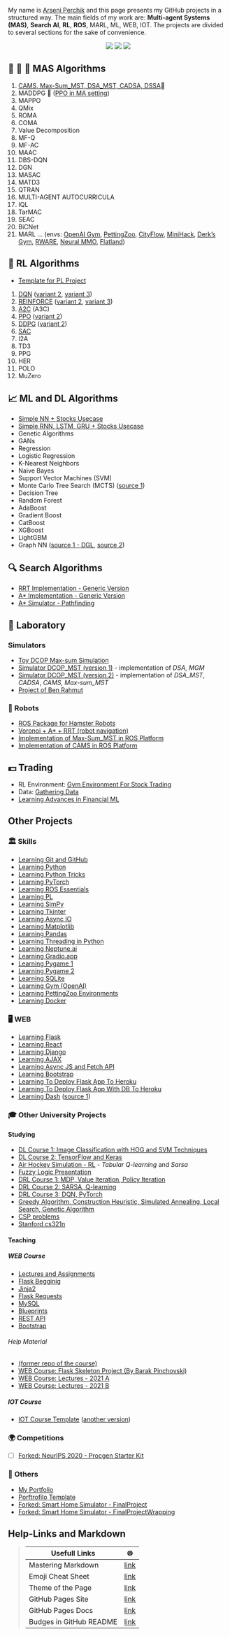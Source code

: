 <link rel="shortcut icon" type="image/x-icon" href="/favicon.ico?">

My name is [Arseni Perchik](https://arseni1919.github.io/PORTFOLIO/) and this page presents my GitHub projects in a structured way. 
The main fields of my work are: **Multi-agent Systems (MAS)**, **Search AI**, **RL**, **ROS**, MARL, ML,  WEB, IOT. The projects are divided to several sections for the sake of convenience.

<p align="center">
    <a href="#" alt=""><img src="https://img.shields.io/github/last-commit/Arseni1919/GITHUB-STURCURED?style=social" /></a>
    <a href="https://twitter.com/AiArseni" alt=""><img src="https://img.shields.io/twitter/follow/AIArseni?label=Follow%20me%20on%20Twitter&style=social" /></a>
    <a href="https://github.com/Arseni1919" alt="Follow"><img src="https://img.shields.io/github/followers/Arseni1919?label=Follow%20me%20on%20GitHub&style=social" /></a>
</p>



## 🦁 🦊 🐹 MAS Algorithms

1. [CAMS, Max-Sum_MST, DSA_MST, CADSA, DSSA](https://github.com/Arseni1919/dcop_simulator_3)📄
2. MADDPG 📄 ([PPO in MA setting](https://github.com/Arseni1919/MADDPG_algorithm))
3. MAPPO
4. QMix
5. ROMA
6. COMA
7. Value Decomposition
8. MF-Q
9. MF-AC
10. MAAC
11. DBS-DQN
12. DGN
13. MASAC
14. MATD3
15. QTRAN
16. MULTI-AGENT AUTOCURRICULA
17. IQL
18. TarMAC
19. SEAC
20. BiCNet
21. MARL ... (envs: [OpenAI Gym](https://gym.openai.com/envs/#classic_control), [PettingZoo](https://www.pettingzoo.ml/#), [CityFlow](https://cityflow.readthedocs.io/en/latest/), [MiniHack](https://minihack.readthedocs.io/en/latest/index.html), [Derk’s Gym](http://docs.gym.derkgame.com/#), [RWARE](https://github.com/semitable/robotic-warehouse), [Neural MMO](https://github.com/openai/neural-mmo), [Flatland](https://flatland.aicrowd.com/intro.html))



## 🦁 RL Algorithms

- [Template for PL Project](https://github.com/Arseni1919/PL_TEMPLATE_PROJECT)

1. [DQN](https://github.com/Arseni1919/PL_DQN) ([variant 2](https://github.com/Arseni1919/DQN_implementation_from_pytorch_lightning_website), [variant 3](https://github.com/Arseni1919/Deep-RL-implementations-with-gym))
1. [REINFORCE](https://github.com/Arseni1919/PL_REINFORCE) ([variant 2](https://github.com/Arseni1919/Implementation-of-REINFORCE-with-PyTorch-Lightning), [variant 3](https://github.com/Arseni1919/Deep-RL-implementations-with-gym))
1. [A2C](https://github.com/Arseni1919/PL_A2C) (A3C)
1. [PPO](https://github.com/Arseni1919/PL_PPO) ([variant 2](https://github.com/Arseni1919/PPO_implementation_variant_2))
1. [DDPG](https://github.com/Arseni1919/PL_DDPG) ([variant 2](https://github.com/Arseni1919/Mountain_Car_DDPG))
1. [SAC](https://github.com/Arseni1919/SAC_algorithm)
1. I2A
1. TD3
2. PPG
3. HER
4. POLO
5. MuZero



## 📈 ML and DL Algorithms 

- [Simple NN + Stocks Usecase](https://github.com/Arseni1919/NT_sandbox)
- [Simple RNN, LSTM, GRU + Stocks Usecase](https://github.com/Arseni1919/NT_sandbox)
- Genetic Algorithms
- GANs
- Regression
- Logistic Regression
- K-Nearest Neighbors
- Naive Bayes
- Support Vector Machines (SVM)
- Monte Carlo Tree Search (MCTS) ([source 1](https://www.youtube.com/watch?v=vDF1BYWhqL8))
- Decision Tree
- Random Forest
- AdaBoost
- Gradient Boost
- CatBoost
- XGBoost
- LightGBM
- Graph NN ([source 1 - DGL](https://docs.dgl.ai/tutorials/blitz/index.html), [source 2](https://pytorch-lightning.readthedocs.io/en/latest/index.html))
 


## 🔍  Search Algorithms

- [RRT Implementation - Generic Version](https://github.com/Arseni1919/Simple_Implementation_of_RRT)
- [A* Implementation - Generic Version](https://github.com/Arseni1919/A_star_Implementation)
- [A* Simulator - Pathfinding](https://github.com/Arseni1919/A_star_simulator)



## 📝 Laboratory

### Simulators

- [Toy DCOP Max-sum Simulation](https://github.com/Arseni1919/toy_dcop_max_sum_simulation)
- [Simulator DCOP_MST (version 1)](https://github.com/Arseni1919/simulator_dcop_mst) - implementation of _DSA_, _MGM_
- [Simulator DCOP_MST (version 2)](https://github.com/Arseni1919/max_sum_cells_simulator) - implementation of _DSA_MST_, _CADSA_, _CAMS_, _Max-sum_MST_
- [Project of Ben Rahmut](https://github.com/Arseni1919/Bens_Project)


### 🚗 Robots

- [ROS Package for Hamster Robots](https://github.com/Arseni1919/ROS-package-to-move-robots-with-my-code)
- [Voronoi + A* + RRT (robot navigation)](https://github.com/matanSamina/RRT_Project_2021)
- [Implementation of Max-Sum_MST in ROS Platform](https://github.com/Arseni1919/max_sum_ROS_implementation)
- [Implementation of CAMS in ROS Platform](https://github.com/Arseni1919/max_sum_cells_ROS)

## 💵 Trading 

- RL Environment: [Gym Environment For Stock Trading](https://github.com/Arseni1919/gym-stocktrading)
- Data: [Gathering Data](https://github.com/Arseni1919/Trading_model_first_trying)
- [Learning Advances in Financial ML](https://github.com/Arseni1919/Learning_AiFML)


## Other Projects

### 🏛️ Skills

- [Learning Git and GitHub](https://github.com/Arseni1919/Learning_git)
- [Learning Python](https://github.com/Arseni1919/Learning_Python)
- [Learning Python Tricks](https://github.com/Arseni1919/Python-Tricks-book-examples)
- [Learning PyTorch](https://github.com/Arseni1919/pytorch_tutorials)
- [Learning ROS Essentials](https://github.com/Arseni1919/ROS-essentianls)
- [Learning PL](https://github.com/Arseni1919/PyTorch_Lightning_example)
- [Learning SimPy](https://github.com/Arseni1919/Learning_SimPy)
- [Learning Tkinter](https://github.com/Arseni1919/Learning_Tkinter)
- [Learning Async IO](https://github.com/Arseni1919/Learning_AsyncIO)
- [Learning Matplotlib](https://github.com/Arseni1919/Learning_matplotlib)
- [Learning Pandas](https://github.com/Arseni1919/Learning_Pandas)
- [Learning Threading in Python](https://github.com/Arseni1919/Learning_Threading_python)
- [Learning Neptune.ai](https://github.com/Arseni1919/Neptune_Tutorials)
- [Learning Gradio.app](https://github.com/Arseni1919/Learning_Gradio)
- [Learning Pygame 1](https://github.com/Arseni1919/pygame_example)
- [Learning Pygame 2](https://github.com/Arseni1919/Learning_pygame_2)
- [Learning SQLite](https://github.com/Arseni1919/Learning_SQLite)
- [Learning Gym (OpenAI)](https://github.com/Arseni1919/Learning_Gym_OpenAI)
- [Learning PettingZoo Environments](https://github.com/Arseni1919/Learning_PettingZoo)
- [Learning Docker](https://github.com/Arseni1919/Learning_Docker)

### 🖥️ WEB

- [Learning Flask](https://github.com/Arseni1919/arseniperchikflask)
- [Learning React](https://github.com/Arseni1919/arseniperchikreact)
- [Learning Django](https://github.com/Arseni1919/Learning_Django)
- [Learning AJAX](https://github.com/Arseni1919/Learning_AJAX)
- [Learning Async JS and Fetch API](https://github.com/Arseni1919/Learning_FetchAPI)
- [Learning Bootstrap](https://github.com/Arseni1919/Learning_Bootstrap)
- [Learning To Deploy Flask App To Heroku](https://github.com/Arseni1919/Learnig_Deploy_Flask_to_Heroku)
- [Learning To Deploy Flask App With DB To Heroku](https://github.com/Arseni1919/Deploy_flask_with_DB_to_Heroku)
- [Learning Dash](https://github.com/Arseni1919/Learning_Dash) ([source 1](https://dash.plotly.com/installation))

### 🎓 Other University Projects

#### Studying

- [DL Course 1: Image Classification with HOG and SVM Techniques](https://github.com/Arseni1919/Task_1_DL_course_Ben_Gurion)
- [DL Course 2: TensorFlow and Keras](https://github.com/Arseni1919/Task_2_DL_course_Ben_Gurion_2020)
- [Air Hockey Simulation - RL](https://github.com/Arseni1919/air-hockey-simulation-RL-algorithms) - _Tabular Q-learning_ and _Sarsa_
- [Fuzzy Logic Presentation](https://github.com/Arseni1919/Fuzzy_Logic_presentation)
- [DRL Course 1: MDP, Value Iteration, Policy Iteration](https://github.com/Arseni1919/DRL_course_exercise_1)
- [DRL Course 2: SARSA, Q-learning](https://github.com/Arseni1919/DRL_course_exercise_2)
- [DRL Course 3: DQN, PyTorch](https://github.com/Arseni1919/DRL_course_exercise_3)
- [Greedy Algorithm, Construction Heuristic, Simulated Annealing, Local Search, Genetic Algorithm](https://github.com/Arseni1919/computational_intelligence_course_task)
- [CSP problems](https://github.com/Arseni1919/AI-course-in-BGU-assignment-1---Centralised-CSP)
- [Stanford cs321n](https://github.com/Arseni1919/cs321n)

#### Teaching

##### WEB Course 

- [Lectures and Assignments](https://github.com/Arseni1919/WEB_Course_Lectures_and_Assignments)
- [Flask Begginig](https://github.com/Arseni1919/WEB_course_Flask_Beggining)
- [Jinja2](https://github.com/Arseni1919/WEB_Course_Jinja)
- [Flask Requests](https://github.com/Arseni1919/WEB_Course_Flask_Requests)
- [MySQL](https://github.com/Arseni1919/WEB_Course_MySQL)
- [Blueprints](https://github.com/Arseni1919/WEB_Course_Blueprints)
- [REST API](https://github.com/Arseni1919/WEB_Course_REST_API)
- [Bootstrap](https://github.com/Arseni1919/WEB_Course_Bootstrap)

###### Help Material
- [(former repo of the course)](https://github.com/Arseni1919/WEB_course_BGU)
- [WEB Course: Flask Skeleton Project (By Barak Pinchovski)](https://github.com/Arseni1919/WEB_Course_Flask_Skeleton_Project)
- [WEB Course: Lectures - 2021 A](https://github.com/Arseni1919/WEB_Course_2020_A_examples_flask)
- [WEB Course: Lectures - 2021 B](https://github.com/Arseni1919/WEB_Course_2021_B_examples_flask)

##### IOT Course

- [IOT Course Template](https://github.com/Arseni1919/IOT_Course_Template) ([another version](https://github.com/Arseni1919/DDS_IOT_Example))


### 🌍 Competitions

- [ ] [Forked: NeurIPS 2020 - Procgen Starter Kit](https://github.com/Arseni1919/neurips2020-procgen-starter-kit)

### 📍 Others

- [My Portfolio](https://arseni1919.github.io/PORTFOLIO/)
- [Porftrofilo Template](https://github.com/Arseni1919/PORTFOLIO_Samle)
- [Forked: Smart Home Simulator - FinalProject](https://github.com/Arseni1919/FinalProject)
- [Forked: Smart Home Simulator - FinalProjectWrapping](https://github.com/Arseni1919/FinalProjectWrapping)

## Help-Links and Markdown


> Usefull Links | 🌐
> ------------ | -------------
> Mastering Markdown | [link](https://guides.github.com/features/mastering-markdown/)
> Emoji Cheat Sheet | [link](https://github.com/ikatyang/emoji-cheat-sheet/blob/master/README.md)
> Theme of the Page | [link](https://github.com/pages-themes/slate) 
> GitHub Pages Site | [link](https://pages.github.com/)
> GitHub Pages Docs | [link](https://docs.github.com/categories/github-pages-basics/)
> Budges in GitHub README | [link](https://shields.io/)


<!--```markdown
Syntax highlighted code block 
[Link](url) and ![Image](src)
```
**Bold** and _Italic_ and `Code` text-->

